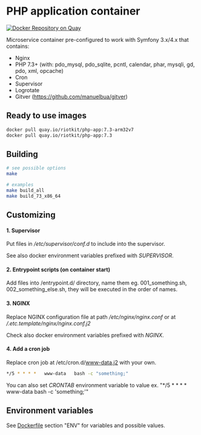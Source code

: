 PHP application container
=========================

[![Docker Repository on Quay](https://quay.io/repository/riotkit/php-app/status "Docker Repository on Quay")](https://quay.io/repository/riotkit/php-app)

Microservice container pre-configured to work with Symfony 3.x/4.x that contains:
- Nginx
- PHP 7.3+ (with: pdo_mysql, pdo_sqlite, pcntl, calendar, phar, mysqli, gd, pdo, xml, opcache)
- Cron
- Supervisor
- Logrotate
- Gitver (https://github.com/manuelbua/gitver)

## Ready to use images

```bash
docker pull quay.io/riotkit/php-app:7.3-arm32v7
docker pull quay.io/riotkit/php-app:7.3
```

## Building

```bash
# see possible options
make

# examples
make build_all
make build_73_x86_64
```

## Customizing

#### 1. Supervisor

Put files in */etc/supervisor/conf.d* to include into the supervisor.

See also docker environment variables prefixed with *SUPERVISOR*.

#### 2. Entrypoint scripts (on container start)

Add files into /entrypoint.d/ directory, name them eg. 001_something.sh, 002_something_else.sh, they will be executed in the order of names.

#### 3. NGINX

Replace NGINX configuration file at path */etc/nginx/nginx.conf* or at */.etc.template/nginx/nginx.conf.j2*

Check also docker environment variables prefixed with *NGINX*.

#### 4. Add a cron job

Replace cron job at /etc/cron.d/www-data.j2 with your own.

```bash
*/5 * * * *   www-data   bash -c "something;"
```

You can also set *CRONTAB* environment variable to value ex. "*/5 * * * *   www-data   bash -c 'something;'"

## Environment variables

See [Dockerfile](https://github.com/riotkit-org/docker-php-app/blob/master/Dockerfile) section "ENV" for variables and possible values.
